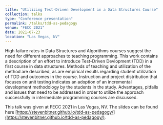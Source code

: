 ```yaml
---
title: "Utilizing Test-Driven Development in a Data Structures Course"
collection: talks
type: "Conference presentation"
permalink: /talks/tdd-as-pedagogy
venue: "FECC 2021"
date: 2021-07-23
location: "Las Vegas, NV"
---
```



High failure rates in Data Structures and Algorithms courses suggest the need for different approaches to teaching programming.
This work contains a description of an effort to introduce Test-Driven Devlopment (TDD) in a first course in data structures.
Methods of teaching and utilization of the method are described, as are empirical results regarding student utilization of TDD and outcomes in the course.
Instruction and project distribution that focuses on unit testing indicates an adoption of an incremental development methodology by the students in the study.
Advantages, pitfalls and issues that need to be addressed in order to utilize the approach successfully in intermediate programming courses are discussed.


This talk was given at FECC 2021 in Las Vegas, NV.
The slides can be found here [https://stevenbitner.github.io/tdd-as-pedagogy/](https://stevenbitner.github.io/tdd-as-pedagogy/).
